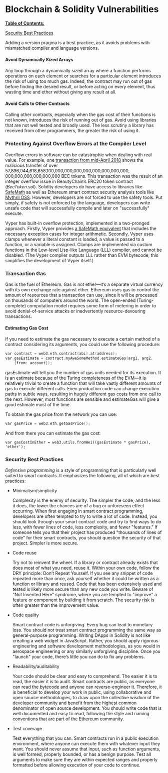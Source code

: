 # Blockchain & Solidity Vulnerabilities

**<u>Table of Contents:</u>**

[Security Best Practices](#Security-Best-Practices)



Adding a version pragma is a best practice, as it avoids problems with mismatched compiler and language versions. 

#### Avoid Dynamically Sized Arrays

Any loop through a dynamically sized array where a function performs operations on each element or searches for a particular element introduces the risk of using too much gas. Indeed, the contract may run out of gas before finding the desired result, or before acting on every element, thus wasting time and ether without giving any result at all.

#### Avoid Calls to Other Contracts

Calling other contracts, especially when the gas cost of their functions is not known, introduces the risk of running out of gas. Avoid using libraries that are not well tested and broadly used. The less scrutiny a library has received from other programmers, the greater the risk of using it.

### Protecting Against Overflow Errors at the Compiler Level

Overflow errors in software can be catastrophic when dealing with real value. For example, one [transaction from mid-April 2018](http://bit.ly/2yHfvoF) shows the malicious transfer of over 57,896,044,618,658,100,000,000,000,000,000,000,000,000, 000,000,000,000,000,000 BEC tokens. This transaction was the result of an integer overflow issue in BeautyChain’s ERC20 token contract (*BecToken.sol*). Solidity developers do have access to libraries like [SafeMath](http://bit.ly/2ABhb4l) as well as Ethereum smart contract security analysis tools like [Mythril OSS](http://bit.ly/2CQRoGU). However, developers are not forced to use the safety tools. Put simply, if safety is not enforced by the language, developers can write unsafe code that will successfully compile and later on "successfully" execute.

Vyper has built-in overflow protection, implemented in a two-pronged approach. Firstly, Vyper provides [a SafeMath equivalent](http://bit.ly/2PuDfpB) that includes the necessary exception cases for integer arithmetic. Secondly, Vyper uses clamps whenever a literal constant is loaded, a value is passed to a function, or a variable is assigned. Clamps are implemented via custom functions in the Low-level Lisp-like Language (LLL) compiler, and cannot be disabled. (The Vyper compiler outputs LLL rather than EVM bytecode; this simplifies the development of Vyper itself.)

### Transaction Gas

Gas is the fuel of Ethereum. Gas is not ether—it’s a separate virtual currency with its own exchange rate against ether. Ethereum uses gas to control the amount of resources that a transaction can use, since it will be processed on thousands of computers around the world. The open-ended (Turing-complete) computation model requires some form of metering in order to avoid denial-of-service attacks or inadvertently resource-devouring transactions.

#### Estimating Gas Cost

If you need to estimate the gas necessary to execute a certain method of a contract considering its arguments, you could use the following procedure:

```c++
var contract = web3.eth.contract(abi).at(address);
var gasEstimate = contract.myAweSomeMethod.estimateGas(arg1, arg2,
    {from: account});
```

gasEstimate will tell you the number of gas units needed for its execution. It is an estimate because of the Turing completeness of the EVM—it is relatively trivial to create a function that will take vastly different amounts of gas to execute different calls. Even production code can change execution paths in subtle ways, resulting in hugely different gas costs from one call to the next. However, most functions are sensible and estimateGas will give a good estimate most of the time.

To obtain the gas price from the network you can use:

```c++
var gasPrice = web3.eth.getGasPrice();
```

And from there you can estimate the gas cost:

```
var gasCostInEther = web3.utils.fromWei((gasEstimate * gasPrice), 'ether');
```

### Security Best Practices

*Defensive programming* is a style of programming that is particularly well suited to smart contracts. It emphasizes the following, all of which are best practices:

- Minimalism/simplicity

  Complexity is the enemy of security. The simpler the code, and the less it does, the lower the chances are of a bug or unforeseen effect occurring. When first engaging in smart contract programming, developers are often tempted to try to write a lot of code. Instead, you should look through your smart contract code and try to find ways to do less, with fewer lines of code, less complexity, and fewer "features." If someone tells you that their project has produced "thousands of lines of code" for their smart contracts, you should question the security of that project. Simpler is more secure.

- Code reuse

  Try not to reinvent the wheel. If a library or contract already exists that does most of what you need, reuse it. Within your own code, follow the DRY principle: Don’t Repeat Yourself. If you see any snippet of code repeated more than once, ask yourself whether it could be written as a function or library and reused. Code that has been extensively used and tested is likely more secure than any new code you write. Beware of “Not Invented Here” syndrome, where you are tempted to "improve" a feature or component by building it from scratch. The security risk is often greater than the improvement value.

- Code quality

  Smart contract code is unforgiving. Every bug can lead to monetary loss. You should not treat smart contract programming the same way as general-purpose programming. Writing DApps in Solidity is not like creating a web widget in JavaScript. Rather, you should apply rigorous engineering and software development methodologies, as you would in aerospace engineering or any similarly unforgiving discipline. Once you "launch" your code, there’s little you can do to fix any problems.

- Readability/auditability

  Your code should be clear and easy to comprehend. The easier it is to read, the easier it is to audit. Smart contracts are public, as everyone can read the bytecode and anyone can reverse-engineer it. Therefore, it is beneficial to develop your work in public, using collaborative and open source methodologies, to draw upon the collective wisdom of the developer community and benefit from the highest common denominator of open source development. You should write code that is well documented and easy to read, following the style and naming conventions that are part of the Ethereum community.

- Test coverage

  Test everything that you can. Smart contracts run in a public execution environment, where anyone can execute them with whatever input they want. You should never assume that input, such as function arguments, is well formed, properly bounded, or has a benign purpose. Test all arguments to make sure they are within expected ranges and properly formatted before allowing execution of your code to continue.